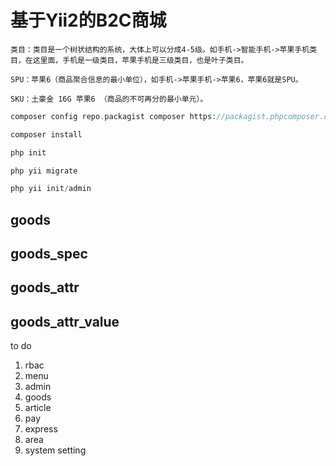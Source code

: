 # 基于Yii2的B2C商城

    类目：类目是一个树状结构的系统，大体上可以分成4-5级。如手机->智能手机->苹果手机类目，在这里面，手机是一级类目，苹果手机是三级类目，也是叶子类目。
    
    SPU：苹果6（商品聚合信息的最小单位），如手机->苹果手机->苹果6，苹果6就是SPU。
    
    SKU：土豪金 16G 苹果6 （商品的不可再分的最小单元）。

```php
composer config repo.packagist composer https://packagist.phpcomposer.com

composer install

php init 

php yii migrate

php yii init/admin
```
goods
--
goods_spec
--
goods_attr
--
goods_attr_value
--
to do
1. rbac 
2. menu
3. admin
4. goods
5. article
6. pay
7. express
8. area
9. system setting



